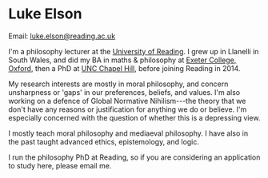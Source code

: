 # Luke Elson

Email: <luke.elson@reading.ac.uk>

I'm a philosophy lecturer at the [University of
Reading](https://www.reading.ac.uk/philosophy/). I grew up in Llanelli
in South Wales, and did my BA in maths & philosophy at [Exeter College,
Oxford](https://www.exeter.ox.ac.uk/), then a PhD at [UNC Chapel
Hill](https://philosophy.unc.edu/), before joining Reading in 2014.

My research interests are mostly in moral philosophy, and concern
unsharpness or 'gaps' in our preferences, beliefs, and values. I'm also
working on a defence of Global Normative Nihilism---the theory that we
don't have any reasons or justification for anything we do or believe.
I'm especially concerned with the question of whether this is a
depressing view.

I mostly teach moral philosophy and mediaeval philosophy. I have also in
the past taught advanced ethics, epistemology, and logic.

I run the philosophy PhD at Reading, so if you are considering an
application to study here, please email me.